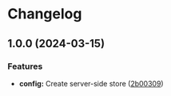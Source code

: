 # Changelog

## 1.0.0 (2024-03-15)


### Features

* **config:** Create server-side store ([2b00309](https://github.com/VueTorrent/vuetorrent-backend/commit/2b00309954fce3b9b071966fa539440d422d1046))
